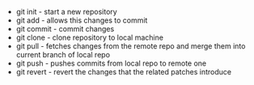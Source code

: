 
- git init - start a new repository
- git add - allows this changes to commit
- git commit - commit changes
- git clone - clone repository to local machine
- git pull - fetches changes from the remote repo and merge them into current branch of local repo
- git push - pushes commits from local repo to remote one
- git revert - revert the changes that the related patches introduce